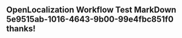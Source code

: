 <properties
ms.topic="hero-topic"
ms.test1="hero-topic"
ms.test2="test"/>

## OpenLocalization Workflow Test MarkDown 5e9515ab-1016-4643-9b00-99e4fbc851f0 thanks!
